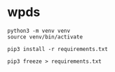 # wpds


```
python3 -m venv venv
source venv/bin/activate
```

```
pip3 install -r requirements.txt
```

```
pip3 freeze > requirements.txt
```